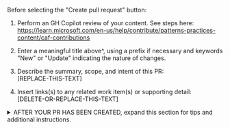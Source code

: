 Before selecting the "Create pull request" button:  

1. Perform an GH Copilot review of your content. See steps here: https://learn.microsoft.com/en-us/help/contribute/patterns-practices-content/caf-contributions

1. Enter a meaningful title above^, using a prefix if necessary and keywords "New" or "Update" indicating the nature of changes.

2. Describe the summary, scope, and intent of this PR:  
[REPLACE-THIS-TEXT]  

3. Insert links(s) to any related work item(s) or supporting detail:  
[DELETE-OR-REPLACE-THIS-TEXT]   


<details><summary>AFTER YOUR PR HAS BEEN CREATED, expand this section for tips and additional instructions.</summary>    
      

These are common guidelines for contributions across the repos managed by the Cloud Architecture Content Team (CACT). Some repositories may have additional specific requirements that are not listed here.   

## Guidance for all contributors  
  
  | **Topic** | **Guidance** |
  | ----------| ------------ |
  | **Draft PR** | If your PR will be a work-in-progress for more than a day or two, select the **Convert to draft** link in the upper right of the page (under **Reviewers**) to change it to a draft. For future reference, you can also do this using the **Create pull request** button drop-down during PR creation. | 
  | **ms.date metadata** | <ul><li>Don't update an article's "ms.date" metadata property unless you've done a **full freshness review** of the content. A full freshness review includes changes required to correct or improve the **full** technical accuracy of the article.</li><li>Don't update "ms.date" if you're doing targeted changes to improve non-technical aspects of the article, such as editorial quality, art improvements, article template alignment, etc.</li><li>If you've changed any "ms.date" properties for work that wasn't part of full review for freshness, please reset them to their previous value.</li></ul> | 
  | **Placement and linking** | If you're creating a new article or articles, include updates to the related TOC.yml file to propose where the article(s) should be placed. Also consider other places within the document set where it would be beneficial to cross-reference and link to your new article(s). | 
  | **PR build** | After you open your PR, and for each successive commit that you push to your branch, the publishing platform will run validation on the files in your pull request. A summary of the build results for each file will be inserted inline into your pull request, which includes any build suggestions/warnings/errors. PRs cannot be merged until all build errors and most warnings are resolved. |
  | **Publishing** | Following a successful merge, most repos publish to the live site at least once per (business) day, usually around 10am Pacific. |
  | **Additional resources** | <ul><li>[Learn.Microsoft.Com contributor guide](https://review.learn.microsoft.com/help/contribute/?branch=main)</li></ul>
  
## Additional guidance for private repos and internal contributors  

  | **Topic** | **Guidance** | 
  | ----------| ------------ | 
  | **PR size** | If your PR is more than ~5 lines of changes, or you'd like for the changes to go through editorial or larger review, open a contribution request at https://aka.ms/Contribution and include a link to the PR in response #8. Once it's processed, you'll be notified of the next steps.  |
  | **PR title prefix** | Select the **Edit** button to the right of the PR title if you need to revise it. The following prefixes are reserved for specific contribution types:<br/><br/><ul><li>**[Quality Check]** - maintenance work related to content quality (edit passes, art improvements, template alignment)</li><li>**[LinkFix]** - recurring/adhoc PRs to correct link URLs</li><li>**[Pipeline]** - new/updated contributor success pipeline content</li><li>**[WIP]** - a work-in-progress draft requiring several days/weeks</li></ul> |
  | **PR preview** | Following successful build of your PR, publishable files will also include **Preview URL** links to staged previews of your new/updated articles. Be sure to review these for verification of your intended contributions, or to send to other internal contributors for review. |
  | **PR sign-off (public repo)** | If an article you own is updated in a public repo PR, you are responsible for sign-off. You will be automatically notified via email. The PR will not be merged until you've had a chance to review and sign-off. |
  | **PR sign-off (private repo)** | After you've completed your proposed changes, addressed build warnings, and completed all review work, you can begin the sign-off process for review and merge:<br/><br/><ol><li>If your PR is in draft mode, remove "[WIP]" from the title and select **Ready for review** button at the bottom of the PR.</li><li>Enter "#sign-off" in a new comment. This comment indicates that **you're confident the work meets or exceeds Microsoft's standards for publication**, and will trigger the review process.</li><li>Your PR may be selected for initial review by the CACT. Following CACT review, you may receive questions or requests for additional changes. You should have initial feedback from CACT review within a few business days. If you have an urgent request or need to contact the team, please mention `@MicrosoftDocs/cloud-architecture-content-team-pr-reviewers` in your PR and someone will get back to you. After CACT review is complete, a `CACT #sign-off` will be added.</li><li>Final review/merge is done by the PR review team. The PR team may also respond with feedback, categorized as "Blocking" (requires action from you), or "Non-blocking" (to be addressed in a future PR).</li></ol> |
  | **Additional resources** | <ul><li>[Learn.Microsoft.Com internal contributor guide](https://review.learn.microsoft.com/help/contribute/?branch=main)</li><li>Authoring templates: [architecture-center-pr](https://review.learn.microsoft.com/help/contribute/architecture-center/templates/sample-solution-templates?branch=main), [well-architected-pr](https://review.learn.microsoft.com/help/contribute/global-waf-template?branch=main)</li><li>To contact the CACT use [e-mail](mailto:cact-pr-reviewers@microsoft.com?subject=Help%20with%20pull%20request), or @mention our GitHub team in your PR comments using: `@MicrosoftDocs/cloud-architecture-content-team-pr-reviewers`</li></ul>
</details>